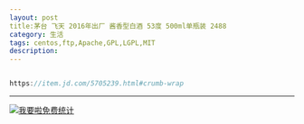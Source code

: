 ```yaml
---
layout: post
title:茅台 飞天 2016年出厂 酱香型白酒 53度 500ml单瓶装 2488
category: 生活
tags: centos,ftp,Apache,GPL,LGPL,MIT
description: 
---
```


```javascript

https://item.jd.com/5705239.html#crumb-wrap

```



---


<script language="javascript" type="text/javascript" src="//js.users.51.la/19176892.js"></script>
<noscript><a href="//www.51.la/?19176892" target="_blank"><img alt="&#x6211;&#x8981;&#x5566;&#x514D;&#x8D39;&#x7EDF;&#x8BA1;" src="//img.users.51.la/19176892.asp" style="border:none" /></a></noscript>

